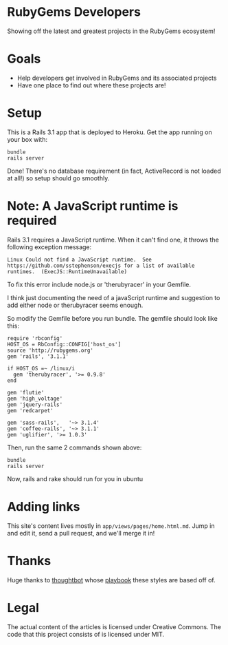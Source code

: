 RubyGems Developers
===================

Showing off the latest and greatest projects in the RubyGems ecosystem!

Goals
=====

* Help developers get involved in RubyGems and its associated projects
* Have one place to find out where these projects are!

Setup
=====

This is a Rails 3.1 app that is deployed to Heroku. Get the app running on your box with:

    bundle
    rails server

Done! There's no database requirement (in fact, ActiveRecord is not loaded at all!) so setup should go smoothly.

Note: A JavaScript runtime is required
===============================

Rails 3.1 requires a JavaScript runtime.  When it can't find one, it throws the following 
exception message: 


    Linux Could not find a JavaScript runtime.  See https://github.com/sstephenson/execjs for a list of available runtimes.  (ExecJS::RuntimeUnavailable)

To fix this error include node.js or 'therubyracer' in your Gemfile.



   I think just documenting the need of a 
   javaScript runtime and 
   suggestion to add either node or 
   therubyracer seems enough.

So modify the Gemfile before you run bundle.  The gemfile should look like this:


    require 'rbconfig'
    HOST_OS = RbConfig::CONFIG['host_os']
    source 'http://rubygems.org'
    gem 'rails', '3.1.1'

    if HOST_OS =~ /linux/i
      gem 'therubyracer', '>= 0.9.8'
    end

    gem 'flutie'
    gem 'high_voltage'
    gem 'jquery-rails'
    gem 'redcarpet'

    gem 'sass-rails',   '~> 3.1.4'
    gem 'coffee-rails', '~> 3.1.1'
    gem 'uglifier', '>= 1.0.3'

Then, run the same 2 commands shown above:

    bundle
    rails server

Now, rails and rake should run for you in ubuntu

Adding links
============

This site's content lives mostly in `app/views/pages/home.html.md`. Jump in and edit it, send a pull request, and we'll merge it in!

Thanks
======

Huge thanks to [thoughtbot](http//thoughtbot.com) whose [playbook](http://playbook.thoughtbot.com) these styles are based off of.

Legal
=====

The actual content of the articles is licensed under Creative Commons. The code that this project consists of is licensed under MIT.
